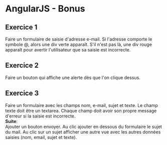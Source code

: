 # AngularJS - Bonus

## Exercice 1
Faire un formulaire de saisie d'adresse e-mail. Si l'adresse comporte le symbole @, alors une div verte apparaît. S'il n'est pas là, une div rouge apparaît pour avertir l'utilisateur que sa saisie est incorrecte.

## Exercice 2
Faire un bouton qui affiche une alerte dès que l'on clique dessus.

## Exercice 3
 Faire un formulaire avec les champs nom, e-mail, sujet et texte. Le champ texte doit être un textarea. Chaque champ doit avoir son propre message d'erreur si la saisie est incorrecte.  
 **Suite**:  
 Ajouter un bouton envoyer. Au clic ajouter en dessous du formulaire le sujet du mail. Au clic sur un sujet afficher une autre vue avec les autres données saisies (nom, email, sujet et texte).
